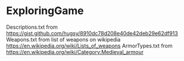 # ExploringGame

Descriptions.txt from https://gist.github.com/hugsy/8910dc78d208e40de42deb29e62df913
Weapons.txt from list of weapons on wikipedia https://en.wikipedia.org/wiki/Lists_of_weapons
ArmorTypes.txt from https://en.wikipedia.org/wiki/Category:Medieval_armour
